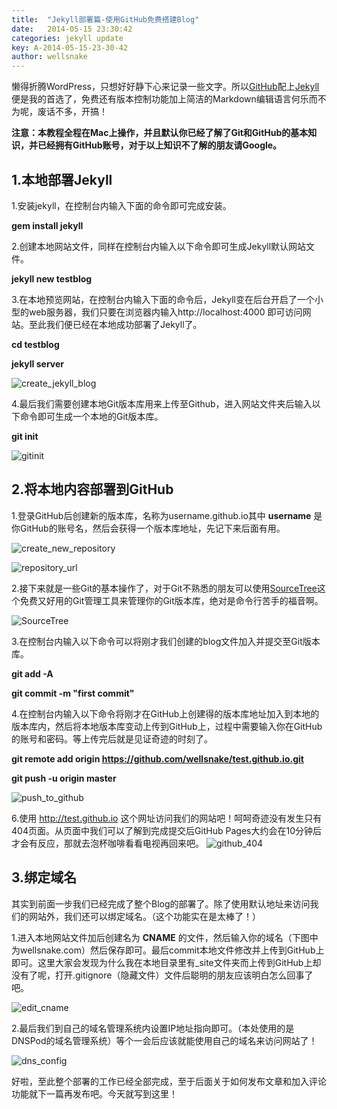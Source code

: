 ```yaml
---
title:  "Jekyll部署篇-使用GitHub免费搭建Blog"
date:   2014-05-15 23:30:42
categories: jekyll update
key: A-2014-05-15-23-30-42
author: wellsnake
---
```


懒得折腾WordPress，只想好好静下心来记录一些文字。所以[GitHub](http://Github.com)配上[Jekyll](http://jekyllrb.com/)便是我的首选了，免费还有版本控制功能加上简洁的Markdown编辑语言何乐而不为呢，废话不多，开搞！

__注意：本教程全程在Mac上操作，并且默认你已经了解了Git和GitHub的基本知识，并已经拥有GitHub账号，对于以上知识不了解的朋友请Google。__

## 1.本地部署Jekyll
1.安装jekyll，在控制台内输入下面的命令即可完成安装。

__gem install jekyll__

2.创建本地网站文件，同样在控制台内输入以下命令即可生成Jekyll默认网站文件。

__jekyll new testblog__


3.在本地预览网站，在控制台内输入下面的命令后，Jekyll变在后台开启了一个小型的web服务器，我们只要在浏览器内输入http://localhost:4000 即可访问网站。至此我们便已经在本地成功部署了Jekyll了。

__cd testblog__

__jekyll server__

![create_jekyll_blog](http://lc-4REXSuuT.cn-e1.lcfile.com/a90d0ccbcbbe401facfea481c317f56f.png)

4.最后我们需要创建本地Git版本库用来上传至Github，进入网站文件夹后输入以下命令即可生成一个本地的Git版本库。

__git init__

![gitinit](http://lc-4REXSuuT.cn-e1.lcfile.com/2f963cc27a8d49a4bd0fc2e77ec8913e.png)


## 2.将本地内容部署到GitHub
1.登录GitHub后创建新的版本库，名称为username.github.io其中 __username__ 是你GitHub的账号名，然后会获得一个版本库地址，先记下来后面有用。

![create_new_repository](http://lc-4REXSuuT.cn-e1.lcfile.com/d69f34d843d64edf88b0e359a69d76f3.png)

![repository_url](http://lc-4REXSuuT.cn-e1.lcfile.com/d21e10850bcf4037bea4e7c5f1484f6c.png)

2.接下来就是一些Git的基本操作了，对于Git不熟悉的朋友可以使用[SourceTree](http://www.sourcetreeapp.com/)这个免费又好用的Git管理工具来管理你的Git版本库，绝对是命令行苦手的福音啊。

![SourceTree](http://lc-4REXSuuT.cn-e1.lcfile.com/be77e5c98d004b58905d2dddafc281a9.png)

3.在控制台内输入以下命令可以将刚才我们创建的blog文件加入并提交至Git版本库。

__git add -A__

__git commit -m "first commit"__

4.在控制台内输入以下命令将刚才在GitHub上创建得的版本库地址加入到本地的版本库内，然后将本地版本库变动上传到GitHub上，过程中需要输入你在GitHub的账号和密码。等上传完后就是见证奇迹的时刻了。

__git remote add origin https://github.com/wellsnake/test.github.io.git__

__git push -u origin master__

![push_to_github](http://lc-4REXSuuT.cn-e1.lcfile.com/cd90c05913d64f69a70785927c8ab84f.png)

6.使用 http://test.github.io 这个网址访问我们的网站吧！呵呵奇迹没有发生只有404页面。从页面中我们可以了解到完成提交后GitHub Pages大约会在10分钟后才会有反应，那就去泡杯咖啡看看电视再回来吧。
![github_404](http://lc-4REXSuuT.cn-e1.lcfile.com/2e389ea6db9f463d9bccc7b20a68b6e6.png)


## 3.绑定域名
其实到前面一步我们已经完成了整个Blog的部署了。除了使用默认地址来访问我们的网站外，我们还可以绑定域名。（这个功能实在是太棒了！）

1.进入本地网站文件加后创建名为 __CNAME__ 的文件，然后输入你的域名（下图中为wellsnake.com）然后保存即可。最后commit本地文件修改并上传到GitHub上即可。这里大家会发现为什么我在本地目录里有_site文件夹而上传到GitHub上却没有了呢，打开.gitignore（隐藏文件）文件后聪明的朋友应该明白怎么回事了吧。

![edit_cname](http://lc-4REXSuuT.cn-e1.lcfile.com/3c2f890514624f2595ad14cebf4a4640.png)

2.最后我们到自己的域名管理系统内设置IP地址指向即可。（本处使用的是DNSPod的域名管理系统）等个一会后应该就能使用自己的域名来访问网站了！

![dns_config](http://lc-4REXSuuT.cn-e1.lcfile.com/654809abd7fb4c069eb65cad6ddda643.png)

好啦，至此整个部署的工作已经全部完成，至于后面关于如何发布文章和加入评论功能就下一篇再发布吧。今天就写到这里！


